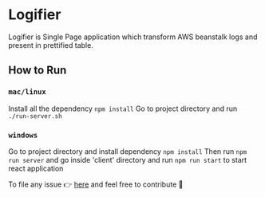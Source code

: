 # Logifier

Logifier is Single Page application which transform AWS beanstalk logs and present in prettified table.

## How to Run
### `mac/linux`
Install all the dependency `npm install`
Go to project directory and run `./run-server.sh`
### `windows`
Go to project directory and install dependency `npm install`
Then run `npm run server` and go inside 'client' directory and run `npm run start` to start react application

To file any issue :point_right:  [here](https://github.com/Himanshu0809/Team-Eagle/issues) and feel free to contribute :slightly_smiling_face: 